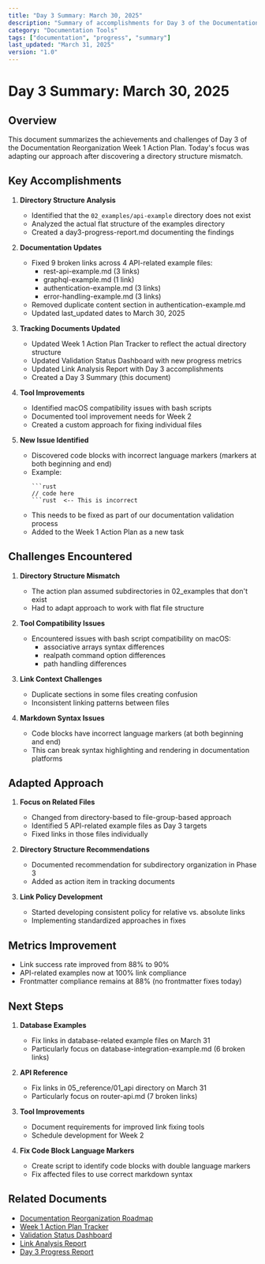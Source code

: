 ```yaml
---
title: "Day 3 Summary: March 30, 2025"
description: "Summary of accomplishments for Day 3 of the Documentation Reorganization Week 1 Action Plan"
category: "Documentation Tools"
tags: ["documentation", "progress", "summary"]
last_updated: "March 31, 2025"
version: "1.0"
---
```


# Day 3 Summary: March 30, 2025

## Overview

This document summarizes the achievements and challenges of Day 3 of the Documentation Reorganization Week 1 Action Plan. Today's focus was adapting our approach after discovering a directory structure mismatch.

## Key Accomplishments

1. **Directory Structure Analysis**
   - Identified that the `02_examples/api-example` directory does not exist
   - Analyzed the actual flat structure of the examples directory
   - Created a day3-progress-report.md documenting the findings

2. **Documentation Updates**
   - Fixed 9 broken links across 4 API-related example files:
     - rest-api-example.md (3 links)
     - graphql-example.md (1 link)
     - authentication-example.md (3 links)
     - error-handling-example.md (3 links)
   - Removed duplicate content section in authentication-example.md
   - Updated last_updated dates to March 30, 2025

3. **Tracking Documents Updated**
   - Updated Week 1 Action Plan Tracker to reflect the actual directory structure
   - Updated Validation Status Dashboard with new progress metrics
   - Updated Link Analysis Report with Day 3 accomplishments
   - Created a Day 3 Summary (this document)

4. **Tool Improvements**
   - Identified macOS compatibility issues with bash scripts
   - Documented tool improvement needs for Week 2
   - Created a custom approach for fixing individual files

5. **New Issue Identified**
   - Discovered code blocks with incorrect language markers (markers at both beginning and end)
   - Example: 
     ```
     ```rust
     // code here
     ```rust  <-- This is incorrect
     ```
   - This needs to be fixed as part of our documentation validation process
   - Added to the Week 1 Action Plan as a new task

## Challenges Encountered

1. **Directory Structure Mismatch**
   - The action plan assumed subdirectories in 02_examples that don't exist
   - Had to adapt approach to work with flat file structure

2. **Tool Compatibility Issues**
   - Encountered issues with bash script compatibility on macOS:
     - associative arrays syntax differences
     - realpath command option differences
     - path handling differences

3. **Link Context Challenges**
   - Duplicate sections in some files creating confusion
   - Inconsistent linking patterns between files

4. **Markdown Syntax Issues**
   - Code blocks have incorrect language markers (at both beginning and end)
   - This can break syntax highlighting and rendering in documentation platforms

## Adapted Approach

1. **Focus on Related Files**
   - Changed from directory-based to file-group-based approach
   - Identified 5 API-related example files as Day 3 targets
   - Fixed links in those files individually

2. **Directory Structure Recommendations**
   - Documented recommendation for subdirectory organization in Phase 3
   - Added as action item in tracking documents

3. **Link Policy Development**
   - Started developing consistent policy for relative vs. absolute links
   - Implementing standardized approaches in fixes

## Metrics Improvement

- Link success rate improved from 88% to 90%
- API-related examples now at 100% link compliance
- Frontmatter compliance remains at 88% (no frontmatter fixes today)

## Next Steps

1. **Database Examples**
   - Fix links in database-related example files on March 31
   - Particularly focus on database-integration-example.md (6 broken links)

2. **API Reference**
   - Fix links in 05_reference/01_api directory on March 31
   - Particularly focus on router-api.md (7 broken links)

3. **Tool Improvements**
   - Document requirements for improved link fixing tools
   - Schedule development for Week 2

4. **Fix Code Block Language Markers**
   - Create script to identify code blocks with double language markers
   - Fix affected files to use correct markdown syntax

## Related Documents

- [Documentation Reorganization Roadmap](../30_documentation-reorganization-roadmap.md)
- [Week 1 Action Plan Tracker](week1-action-tracker.md)
- [Validation Status Dashboard](validation-status-dashboard.md)
- [Link Analysis Report](link-analysis-report.md)
- [Day 3 Progress Report](day3-progress-report.md) 